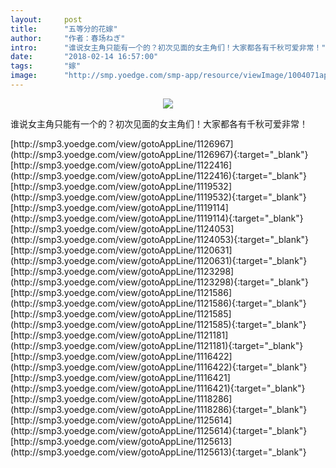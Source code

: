 ```yaml
---
layout:     post
title:      "五等分的花嫁"
author:     "作者：春场ねぎ"
intro:      "谁说女主角只能有一个的？初次见面的女主角们！大家都各有千秋可爱非常！"
date:       "2018-02-14 16:57:00"
tags:       "嫁"
image:      "http://smp.yoedge.com/smp-app/resource/viewImage/1004071appline.png"
---
```

<div style="text-align: center">
<p><img src="http://smp.yoedge.com/smp-app/resource/viewImage/1004071appline.png"/></p>
</div>
<p class="post-meta">
<span>谁说女主角只能有一个的？初次见面的女主角们！大家都各有千秋可爱非常！</span>
</p>
[http://smp3.yoedge.com/view/gotoAppLine/1126967](http://smp3.yoedge.com/view/gotoAppLine/1126967){:target="_blank"}
[http://smp3.yoedge.com/view/gotoAppLine/1122416](http://smp3.yoedge.com/view/gotoAppLine/1122416){:target="_blank"}
[http://smp3.yoedge.com/view/gotoAppLine/1119532](http://smp3.yoedge.com/view/gotoAppLine/1119532){:target="_blank"}
[http://smp3.yoedge.com/view/gotoAppLine/1119114](http://smp3.yoedge.com/view/gotoAppLine/1119114){:target="_blank"}
[http://smp3.yoedge.com/view/gotoAppLine/1124053](http://smp3.yoedge.com/view/gotoAppLine/1124053){:target="_blank"}
[http://smp3.yoedge.com/view/gotoAppLine/1120631](http://smp3.yoedge.com/view/gotoAppLine/1120631){:target="_blank"}
[http://smp3.yoedge.com/view/gotoAppLine/1123298](http://smp3.yoedge.com/view/gotoAppLine/1123298){:target="_blank"}
[http://smp3.yoedge.com/view/gotoAppLine/1121586](http://smp3.yoedge.com/view/gotoAppLine/1121586){:target="_blank"}
[http://smp3.yoedge.com/view/gotoAppLine/1121585](http://smp3.yoedge.com/view/gotoAppLine/1121585){:target="_blank"}
[http://smp3.yoedge.com/view/gotoAppLine/1121181](http://smp3.yoedge.com/view/gotoAppLine/1121181){:target="_blank"}
[http://smp3.yoedge.com/view/gotoAppLine/1116422](http://smp3.yoedge.com/view/gotoAppLine/1116422){:target="_blank"}
[http://smp3.yoedge.com/view/gotoAppLine/1116421](http://smp3.yoedge.com/view/gotoAppLine/1116421){:target="_blank"}
[http://smp3.yoedge.com/view/gotoAppLine/1118286](http://smp3.yoedge.com/view/gotoAppLine/1118286){:target="_blank"}
[http://smp3.yoedge.com/view/gotoAppLine/1125614](http://smp3.yoedge.com/view/gotoAppLine/1125614){:target="_blank"}
[http://smp3.yoedge.com/view/gotoAppLine/1125613](http://smp3.yoedge.com/view/gotoAppLine/1125613){:target="_blank"}


